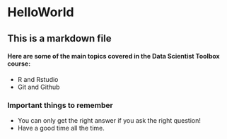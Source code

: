 HelloWorld
===================
## This is a markdown file
#### Here are some of the main topics covered in the Data Scientist Toolbox course:
* R and Rstudio
* Git and Github

### Important things to remember
* You can only get the right answer if you ask the right question!
* Have a good time all the time.

